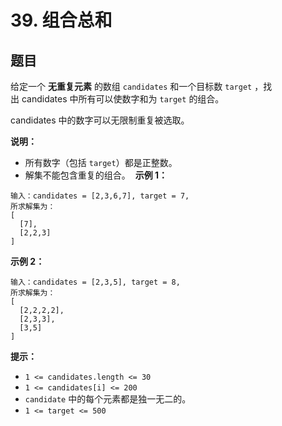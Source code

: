 # 39. 组合总和

## 题目

给定一个 **无重复元素** 的数组 `candidates` 和一个目标数 `target` ，找出 candidates 中所有可以使数字和为 `target` 的组合。

candidates 中的数字可以无限制重复被选取。

**说明：**

- 所有数字（包括 `target`）都是正整数。
- 解集不能包含重复的组合。 
**示例 1：**
```
输入：candidates = [2,3,6,7], target = 7,
所求解集为：
[
  [7],
  [2,2,3]
]
```
**示例 2：**
```
输入：candidates = [2,3,5], target = 8,
所求解集为：
[
  [2,2,2,2],
  [2,3,3],
  [3,5]
]
```

**提示：**

- `1 <= candidates.length <= 30`
- `1 <= candidates[i] <= 200`
- `candidate` 中的每个元素都是独一无二的。
- `1 <= target <= 500`